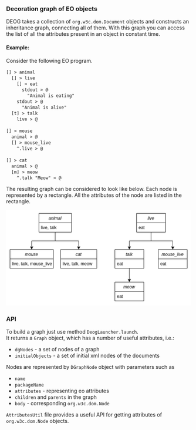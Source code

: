 ### Decoration graph of EO objects

DEOG takes a collection of `org.w3c.dom.Document` objects and constructs an inheritance graph, connecting all of them.
With this graph you can access the list of all the attributes present in an object in constant time.

#### Example:

Consider the following EO program.

```
[] > animal
  [] > live
    [] > eat
      stdout > @
        "Animal is eating"
    stdout > @
      "Animal is alive"
  [t] > talk
    live > @

[] > mouse
  animal > @
  [] > mouse_live
    ^.live > @

[] > cat
  animal > @
  [m] > meow
    ^.talk "Meow" > @
```

The resulting graph can be considered to look like below. Each node is represented by a rectangle. 
All the attributes of the node are listed in the rectangle.

![](assets/diag.drawio.png)

### API

To build a graph just use method `DeogLauncher.launch`.  
It returns a `Graph` object, which has a number of useful attributes, i.e.:
* `dgNodes` - a set of nodes of a graph
* `initialObjects` - a set of initial xml nodes of the documents

Nodes are represented by `DGraphNode` object with parameters such as 
* `name`
* `packageName`
* `attributes` - representing eo attributes
* `children` and `parents` in the graph
* `body` - corresponding `org.w3c.dom.Node`

`AttributesUtil` file provides a useful API for getting attributes of `org.w3c.dom.Node` objects.
